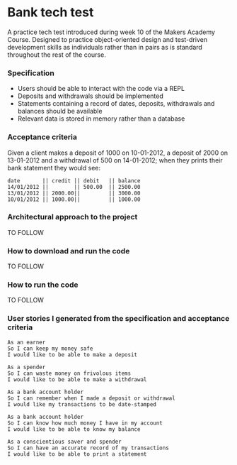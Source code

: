 # Bank tech test

A practice tech test introduced during week 10 of the Makers Academy Course. Designed to practice object-oriented design and test-driven development skills as individuals rather than in pairs as is standard throughout the rest of the course.

### Specification

- Users should be able to interact with the code via a REPL
- Deposits and withdrawals should be implemented
- Statements containing a record of dates, deposits, withdrawals and balances should be available
- Relevant data is stored in memory rather than a database

### Acceptance criteria

Given a client makes a deposit of 1000 on 10-01-2012, a deposit of 2000 on 13-01-2012 and a withdrawal of 500 on 14-01-2012; when they prints their bank statement they would see:
```
date       || credit || debit   || balance
14/01/2012 ||        || 500.00  || 2500.00
13/01/2012 || 2000.00||         || 3000.00
10/01/2012 || 1000.00||         || 1000.00
```

### Architectural approach to the project
TO FOLLOW

### How to download and run the code
TO FOLLOW

### How to run the code
TO FOLLOW

### User stories I generated from the specification and acceptance criteria

```
As an earner
So I can keep my money safe
I would like to be able to make a deposit

As a spender
So I can waste money on frivolous items
I would like to be able to make a withdrawal

As a bank account holder
So I can remember when I made a deposit or withdrawal
I would like my transactions to be date-stamped

As a bank account holder
So I can know how much money I have in my account
I would like to be able to know my balance

As a conscientious saver and spender
So I can have an accurate record of my transactions
I would like to be able to print a statement
```

